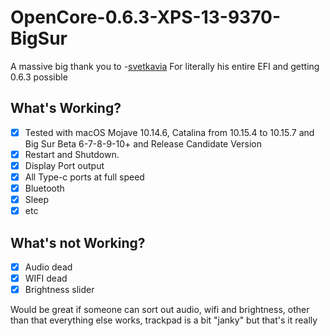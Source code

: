 # OpenCore-0.6.3-XPS-13-9370-BigSur

A massive big thank you to -[svetkavia](https://github.com/svetkavia1) For literally his entire EFI and getting 0.6.3 possible

## What's Working?
- [x] Tested with macOS Mojave 10.14.6, Catalina from 10.15.4 to 10.15.7 and Big Sur Beta 6-7-8-9-10+ and Release Candidate Version 
- [x] Restart and Shutdown. 
- [x] Display Port output
- [x] All Type-c ports at full speed
- [x] Bluetooth
- [x] Sleep 
- [x] etc

## What's not Working?
- [x] Audio dead
- [x] WIFI dead 
- [x] Brightness slider

Would be great if someone can sort out audio, wifi and brightness, other than that everything else works, trackpad is a bit "janky" but that's it really 
